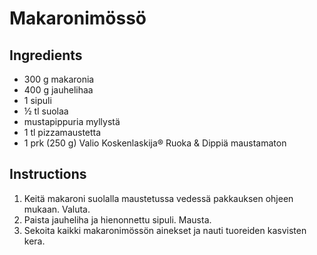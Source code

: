 
# Makaronimössö

## Ingredients

* 300 g makaronia
* 400 g jauhelihaa
* 1 sipuli
* ½ tl suolaa
* mustapippuria myllystä
* 1 tl pizzamaustetta
* 1 prk (250 g) Valio Koskenlaskija® Ruoka & Dippiä maustamaton

## Instructions

1. Keitä makaroni suolalla maustetussa vedessä pakkauksen ohjeen mukaan. Valuta.
2. Paista jauheliha ja hienonnettu sipuli. Mausta.
3. Sekoita kaikki makaronimössön ainekset ja nauti tuoreiden kasvisten kera.
